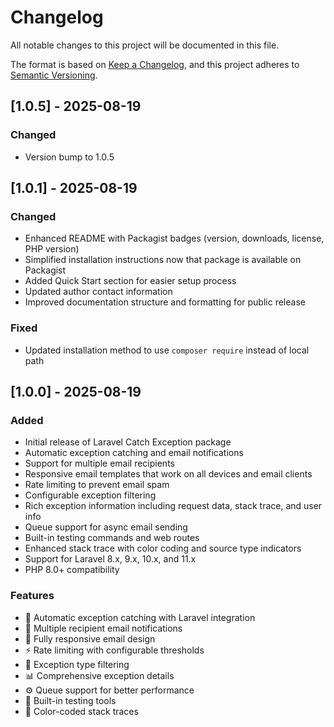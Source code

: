 # Changelog

All notable changes to this project will be documented in this file.

The format is based on [Keep a Changelog](https://keepachangelog.com/en/1.0.0/),
and this project adheres to [Semantic Versioning](https://semver.org/spec/v2.0.0.html).

## [1.0.5] - 2025-08-19

### Changed
- Version bump to 1.0.5

## [1.0.1] - 2025-08-19

### Changed
- Enhanced README with Packagist badges (version, downloads, license, PHP version)
- Simplified installation instructions now that package is available on Packagist
- Added Quick Start section for easier setup process
- Updated author contact information
- Improved documentation structure and formatting for public release

### Fixed
- Updated installation method to use `composer require` instead of local path

## [1.0.0] - 2025-08-19

### Added
- Initial release of Laravel Catch Exception package
- Automatic exception catching and email notifications
- Support for multiple email recipients
- Responsive email templates that work on all devices and email clients
- Rate limiting to prevent email spam
- Configurable exception filtering
- Rich exception information including request data, stack trace, and user info
- Queue support for async email sending
- Built-in testing commands and web routes
- Enhanced stack trace with color coding and source type indicators
- Support for Laravel 8.x, 9.x, 10.x, and 11.x
- PHP 8.0+ compatibility

### Features
- 🚨 Automatic exception catching with Laravel integration
- 📧 Multiple recipient email notifications
- 📱 Fully responsive email design
- ⚡ Rate limiting with configurable thresholds  
- 🔧 Exception type filtering
- 📊 Comprehensive exception details
- ⚙️ Queue support for better performance
- 🧪 Built-in testing tools
- 🎨 Color-coded stack traces
